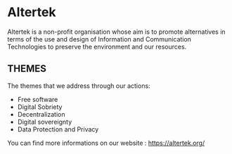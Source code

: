 # Altertek

Altertek is a non-profit organisation whose aim is to promote alternatives in terms of the use and design of Information and Communication Technologies to preserve the environment and our resources.

## THEMES

The themes that we address through our actions:
- Free software
- Digital Sobriety
- Decentralization
- Digital sovereignty
- Data Protection and Privacy

  
  
You can find more informations on our website :  https://altertek.org/
